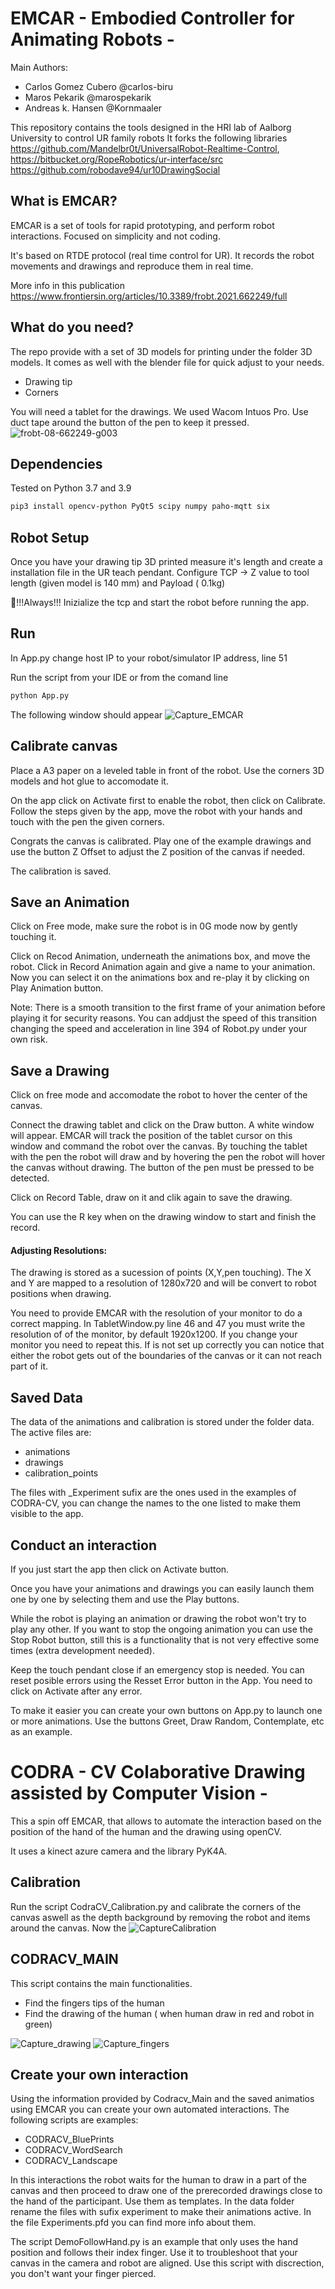 # EMCAR  - Embodied Controller for Animating Robots -

Main Authors:
- Carlos Gomez Cubero @carlos-biru
- Maros Pekarik @marospekarik
- Andreas k. Hansen @Kornmaaler

This repository contains the tools designed in the HRI lab of Aalborg University to control UR family robots
It forks the following libraries https://github.com/Mandelbr0t/UniversalRobot-Realtime-Control, https://bitbucket.org/RopeRobotics/ur-interface/src https://github.com/robodave94/ur10DrawingSocial

## What is EMCAR?

EMCAR is a set of tools for rapid prototyping, and perform robot interactions. Focused on simplicity and not coding.

It's based on RTDE protocol (real time control for UR). It records the robot movements and drawings and reproduce them in real time.

More info in this publication https://www.frontiersin.org/articles/10.3389/frobt.2021.662249/full

## What do you need?

The repo provide with a set of 3D models for printing under the folder 3D models.
It comes as well with the blender file for quick adjust to your needs.
- Drawing tip
- Corners

You will need a tablet for the drawings. We used Wacom Intuos Pro. Use duct tape around the button of the pen to keep it pressed.
![frobt-08-662249-g003](https://user-images.githubusercontent.com/69670188/224179422-ddf535f1-85aa-4785-9e57-bdcb79ae0097.jpg)

## Dependencies
Tested on Python 3.7 and 3.9

```sh
pip3 install opencv-python PyQt5 scipy numpy paho-mqtt six
```

## Robot Setup

Once you have your drawing tip 3D printed measure it's length and create a installation file in the UR teach pendant.
Configure TCP -> Z value to tool length (given model is 140 mm) and Payload ( 0.1kg) 

 🛑!!!Always!!! Inizialize the tcp and start the robot before running the app.

## Run
In App.py change host IP to your robot/simulator IP address, line 51

Run the script from your IDE or from the comand line
```sh
python App.py
```
The following window should appear
![Capture_EMCAR](https://user-images.githubusercontent.com/69670188/224175373-9fc7ca3f-0bd5-4a5c-8bfd-74aef145a235.PNG)

## Calibrate canvas

Place a A3 paper on a leveled table in front of the robot. Use the corners 3D models and hot glue to accomodate it.

On the app click on Activate first to enable the robot, then click on Calibrate. Follow the steps given by the app, move the robot with your hands and touch with the pen the given corners.

Congrats the canvas is calibrated. Play one of the example drawings and use the button Z Offset to adjust the Z position of the canvas if needed.

The calibration is saved.
## Save an Animation

Click on Free mode, make sure the robot is in 0G mode now by gently touching it.

Click on Recod Animation, underneath the animations box, and move the robot. Click in Record Animation again and give a name to your animation.
Now you can select it on the animations box and re-play it by clicking on Play Animation button.

Note: There is a smooth transition to the first frame of your animation before playing it for security reasons. You can addjust the speed of this transition changing the speed and acceleration in line 394 of Robot.py under your own risk.

## Save a Drawing

Click on free mode and accomodate the robot to hover the center of the canvas.

Connect the drawing tablet and click on the Draw button. A white window will appear. EMCAR will track the position of the tablet cursor on this window and command the robot over the canvas. By touching the tablet with the pen the robot will draw and by hovering the pen the robot will hover the canvas without drawing. The button of the pen must be pressed to be detected.

Click on Record Table, draw on it and clik again to save the drawing.

You can use the R key when on the drawing window to start and finish the record.

#### Adjusting Resolutions:
The drawing is stored as a sucession of points (X,Y,pen touching). The X and Y are mapped to a resolution of 1280x720 and will be convert to robot positions when drawing.

You need to provide EMCAR with the resolution of your monitor to do a correct mapping. In TabletWindow.py line 46 and 47 you must write the resolution of of the monitor, by default 1920x1200. If you change your monitor you need to repeat this. If is not set up correctly you can notice that either the robot gets out of the boundaries of the canvas or it can not reach part of it.

## Saved Data

The data of the animations and calibration is stored under the folder data. The active files are:
- animations
- drawings
- calibration_points

The files with _Experiment sufix are the ones used in the examples of CODRA-CV, you can change the names to the one listed to make them visible to the app.
## Conduct an interaction
If you just start the app then click on Activate button.

Once you have your animations and drawings you can easily launch them one by one by selecting them and use the Play buttons.

While the robot is playing an animation or drawing the robot won't try to play any other. If you want to stop the ongoing animation you can use the Stop Robot button, still this is a functionality that is not very effective some times (extra development needed).

Keep the touch pendant close if an emergency stop is needed. You can reset posible errors using the Resset Error button in the App. You need to click on Activate after any error.

To make it easier you can create your own buttons on App.py to launch one or more animations. Use the buttons Greet, Draw Random, Contemplate, etc as an example.




# CODRA - CV Colaborative Drawing assisted by Computer Vision -

This a spin off EMCAR, that allows to automate the interaction based on the position of the hand of the human and the drawing using openCV.

It uses a kinect azure camera and the library PyK4A.

## Calibration
Run the script CodraCV_Calibration.py and calibrate the corners of the canvas aswell as the depth background by removing the robot and items around the canvas. Now the 
![CaptureCalibration](https://user-images.githubusercontent.com/69670188/224183126-80d52980-889c-421f-a4cb-81c754eade6f.PNG)


## CODRACV_MAIN

This script contains the main functionalities.
- Find the fingers tips of the human
- Find the drawing of the human ( when human draw in red and robot in green)

![Capture_drawing](https://user-images.githubusercontent.com/69670188/224184286-201952b2-6d95-442e-9e3c-6a2f01f24676.PNG)
![Capture_fingers](https://user-images.githubusercontent.com/69670188/224184714-1c49c474-03cc-4544-9331-59fd69a1fd7a.PNG)

## Create your own interaction

Using the information provided by Codracv_Main and the saved animatios using EMCAR you can create your own automated interactions. The following scripts are examples:
- CODRACV_BluePrints
- CODRACV_WordSearch
- CODRACV_Landscape

In this interactions the robot waits for the human to draw in a part of the canvas and then proceed to draw one of the prerecorded drawings close to the hand of the participant.
Use them as templates. In the data folder rename the files with sufix experiment to make their animations active. In the file Experiments.pfd you can find more info about them.

The script DemoFollowHand.py is an example that only uses the hand position and follows their index finger. Use it to troubleshoot that your canvas in the camera and robot are aligned. Use this script with discrection, you don't want your finger pierced.


